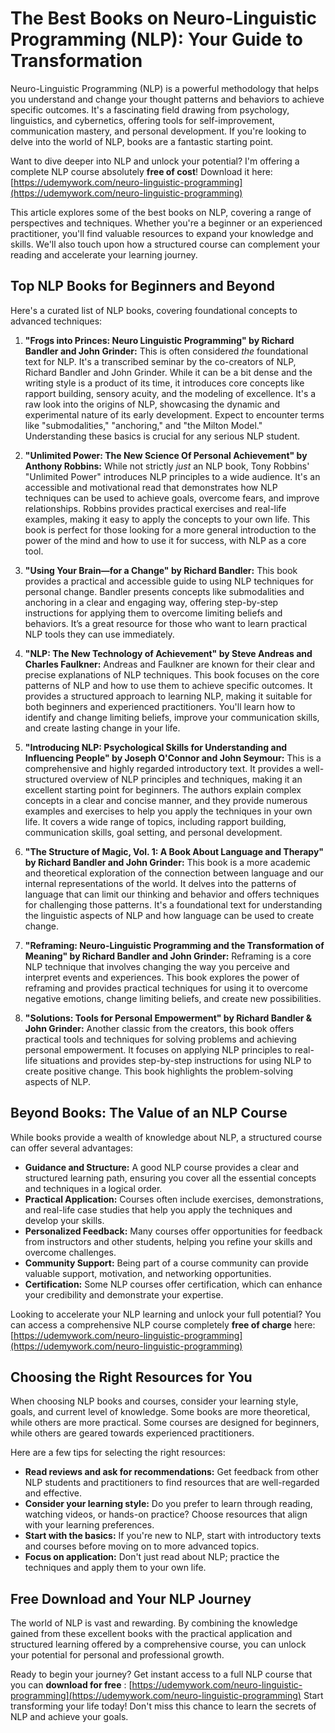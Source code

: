 # The Best Books on Neuro-Linguistic Programming (NLP): Your Guide to Transformation

Neuro-Linguistic Programming (NLP) is a powerful methodology that helps you understand and change your thought patterns and behaviors to achieve specific outcomes. It's a fascinating field drawing from psychology, linguistics, and cybernetics, offering tools for self-improvement, communication mastery, and personal development. If you're looking to delve into the world of NLP, books are a fantastic starting point.

Want to dive deeper into NLP and unlock your potential? I'm offering a complete NLP course absolutely **free of cost**! Download it here: [https://udemywork.com/neuro-linguistic-programming](https://udemywork.com/neuro-linguistic-programming)

This article explores some of the best books on NLP, covering a range of perspectives and techniques. Whether you're a beginner or an experienced practitioner, you'll find valuable resources to expand your knowledge and skills. We'll also touch upon how a structured course can complement your reading and accelerate your learning journey.

## Top NLP Books for Beginners and Beyond

Here's a curated list of NLP books, covering foundational concepts to advanced techniques:

1.  **"Frogs into Princes: Neuro Linguistic Programming" by Richard Bandler and John Grinder:**  This is often considered *the* foundational text for NLP.  It's a transcribed seminar by the co-creators of NLP, Richard Bandler and John Grinder. While it can be a bit dense and the writing style is a product of its time, it introduces core concepts like rapport building, sensory acuity, and the modeling of excellence.  It's a raw look into the origins of NLP, showcasing the dynamic and experimental nature of its early development. Expect to encounter terms like "submodalities," "anchoring," and "the Milton Model." Understanding these basics is crucial for any serious NLP student.

2.  **"Unlimited Power: The New Science Of Personal Achievement" by Anthony Robbins:** While not strictly *just* an NLP book, Tony Robbins' "Unlimited Power" introduces NLP principles to a wide audience. It's an accessible and motivational read that demonstrates how NLP techniques can be used to achieve goals, overcome fears, and improve relationships. Robbins provides practical exercises and real-life examples, making it easy to apply the concepts to your own life. This book is perfect for those looking for a more general introduction to the power of the mind and how to use it for success, with NLP as a core tool.

3.  **"Using Your Brain—for a Change" by Richard Bandler:** This book provides a practical and accessible guide to using NLP techniques for personal change. Bandler presents concepts like submodalities and anchoring in a clear and engaging way, offering step-by-step instructions for applying them to overcome limiting beliefs and behaviors. It’s a great resource for those who want to learn practical NLP tools they can use immediately.

4.  **"NLP: The New Technology of Achievement" by Steve Andreas and Charles Faulkner:** Andreas and Faulkner are known for their clear and precise explanations of NLP techniques. This book focuses on the core patterns of NLP and how to use them to achieve specific outcomes. It provides a structured approach to learning NLP, making it suitable for both beginners and experienced practitioners. You'll learn how to identify and change limiting beliefs, improve your communication skills, and create lasting change in your life.

5.  **"Introducing NLP: Psychological Skills for Understanding and Influencing People" by Joseph O'Connor and John Seymour:** This is a comprehensive and highly regarded introductory text. It provides a well-structured overview of NLP principles and techniques, making it an excellent starting point for beginners. The authors explain complex concepts in a clear and concise manner, and they provide numerous examples and exercises to help you apply the techniques in your own life. It covers a wide range of topics, including rapport building, communication skills, goal setting, and personal development.

6.  **"The Structure of Magic, Vol. 1: A Book About Language and Therapy" by Richard Bandler and John Grinder:** This book is a more academic and theoretical exploration of the connection between language and our internal representations of the world. It delves into the patterns of language that can limit our thinking and behavior and offers techniques for challenging those patterns. It's a foundational text for understanding the linguistic aspects of NLP and how language can be used to create change.

7.  **"Reframing: Neuro-Linguistic Programming and the Transformation of Meaning" by Richard Bandler and John Grinder:** Reframing is a core NLP technique that involves changing the way you perceive and interpret events and experiences. This book explores the power of reframing and provides practical techniques for using it to overcome negative emotions, change limiting beliefs, and create new possibilities.

8. **"Solutions: Tools for Personal Empowerment" by Richard Bandler & John Grinder:** Another classic from the creators, this book offers practical tools and techniques for solving problems and achieving personal empowerment. It focuses on applying NLP principles to real-life situations and provides step-by-step instructions for using NLP to create positive change. This book highlights the problem-solving aspects of NLP.

## Beyond Books: The Value of an NLP Course

While books provide a wealth of knowledge about NLP, a structured course can offer several advantages:

*   **Guidance and Structure:** A good NLP course provides a clear and structured learning path, ensuring you cover all the essential concepts and techniques in a logical order.
*   **Practical Application:** Courses often include exercises, demonstrations, and real-life case studies that help you apply the techniques and develop your skills.
*   **Personalized Feedback:** Many courses offer opportunities for feedback from instructors and other students, helping you refine your skills and overcome challenges.
*   **Community Support:** Being part of a course community can provide valuable support, motivation, and networking opportunities.
*   **Certification:** Some NLP courses offer certification, which can enhance your credibility and demonstrate your expertise.

Looking to accelerate your NLP learning and unlock your full potential? You can access a comprehensive NLP course completely **free of charge** here: [https://udemywork.com/neuro-linguistic-programming](https://udemywork.com/neuro-linguistic-programming)

## Choosing the Right Resources for You

When choosing NLP books and courses, consider your learning style, goals, and current level of knowledge. Some books are more theoretical, while others are more practical. Some courses are designed for beginners, while others are geared towards experienced practitioners.

Here are a few tips for selecting the right resources:

*   **Read reviews and ask for recommendations:** Get feedback from other NLP students and practitioners to find resources that are well-regarded and effective.
*   **Consider your learning style:** Do you prefer to learn through reading, watching videos, or hands-on practice? Choose resources that align with your learning preferences.
*   **Start with the basics:** If you're new to NLP, start with introductory texts and courses before moving on to more advanced topics.
*   **Focus on application:** Don't just read about NLP; practice the techniques and apply them to your own life.

## Free Download and Your NLP Journey

The world of NLP is vast and rewarding. By combining the knowledge gained from these excellent books with the practical application and structured learning offered by a comprehensive course, you can unlock your potential for personal and professional growth.

Ready to begin your journey? Get instant access to a full NLP course that you can **download for free** : [https://udemywork.com/neuro-linguistic-programming](https://udemywork.com/neuro-linguistic-programming)  Start transforming your life today! Don't miss this chance to learn the secrets of NLP and achieve your goals.
